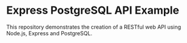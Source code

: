 # Express PostgreSQL API Example

This repository demonstrates the creation of a RESTful web API using Node.js, Express and PostgreSQL.